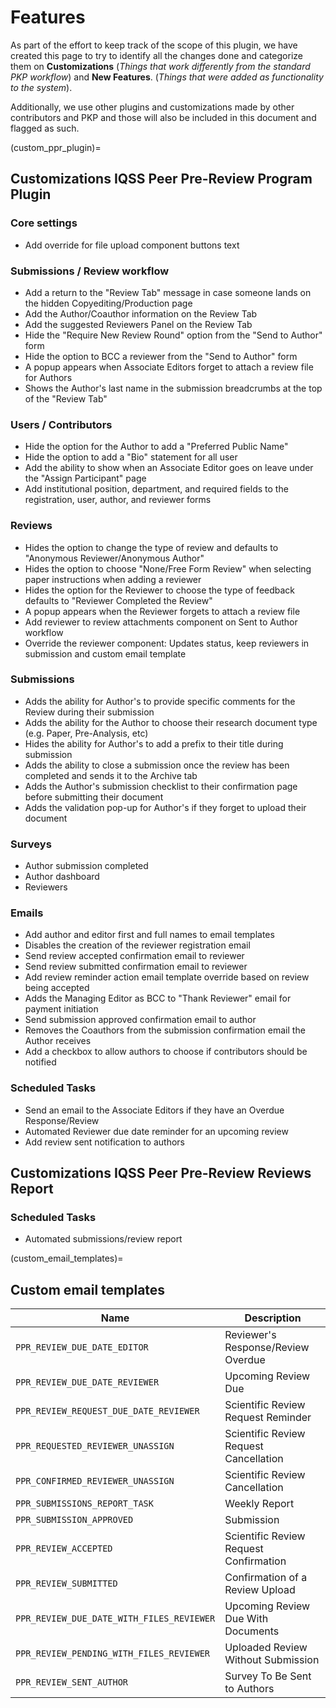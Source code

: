 # Features

As part of the effort to keep track of the scope of this plugin, we have created this page to try to identify all the changes done and categorize them on **Customizations** (*Things that work differently from the standard PKP workflow*) and **New Features**. (*Things that were added as functionality to the system*).

Additionally, we use other plugins and customizations made by other contributors and PKP and those will also be included in this document and flagged as such.


(custom_ppr_plugin)=
## Customizations IQSS Peer Pre-Review Program Plugin

### Core settings

- Add override for file upload component buttons text

### Submissions / Review workflow

- Add a return to the "Review Tab" message in case someone lands on the hidden Copyediting/Production page
- Add the Author/Coauthor information on the Review Tab
- Add the suggested Reviewers Panel on the Review Tab
- Hide the "Require New Review Round" option from the "Send to Author" form
- Hide the option to BCC a reviewer from the "Send to Author" form
- A popup appears when Associate Editors forget to attach a review file for Authors
- Shows the Author's last name in the submission breadcrumbs at the top of the "Review Tab"

### Users / Contributors

- Hide the option for the Author to add a "Preferred Public Name"
- Hide the option to add a "Bio" statement for all user
- Add the ability to show when an Associate Editor goes on leave under the "Assign Participant" page
- Add institutional position, department, and required fields to the registration, user, author, and reviewer forms

### Reviews

- Hides the option to change the type of review and defaults to "Anonymous Reviewer/Anonymous Author"
- Hides the option to choose "None/Free Form Review" when selecting paper instructions when adding a reviewer
- Hides the option for the Reviewer to choose the type of feedback defaults to "Reviewer Completed the Review"
- A popup appears when the Reviewer forgets to attach a review file
- Add reviewer to review attachments component on Sent to Author workflow
- Override the reviewer component: Updates status, keep reviewers in submission and custom email template

### Submissions
- Adds the ability for Author's to provide specific comments for the Review during their submission
- Adds the ability for the Author to choose their research document type (e.g. Paper, Pre-Analysis, etc)
- Hides the ability for Author's to add a prefix to their title during submission
- Adds the ability to close a submission once the review has been completed and sends it to the Archive tab
- Adds the Author's submission checklist to their confirmation page before submitting their document
- Adds the validation pop-up for Author's if they forget to upload their document

### Surveys

- Author submission completed
- Author dashboard
- Reviewers

### Emails

- Add author and editor first and full names to email templates
- Disables the creation of the reviewer registration email
- Send review accepted confirmation email to reviewer
- Send review submitted confirmation email to reviewer
- Add review reminder action email template override based on review being accepted
- Adds the Managing Editor as BCC to "Thank Reviewer" email for payment initiation
- Send submission approved confirmation email to author
- Removes the Coauthors from the submission confirmation email the Author receives
- Add a checkbox to allow authors to choose if contributors should be notified

### Scheduled Tasks

- Send an email to the Associate Editors if they have an Overdue Response/Review
- Automated Reviewer due date reminder for an upcoming review
- Add review sent notification to authors

## Customizations IQSS Peer Pre-Review Reviews Report

### Scheduled Tasks

- Automated submissions/review report

(custom_email_templates)=
## Custom email templates

|Name|Description|
|----|-----------|
|``PPR_REVIEW_DUE_DATE_EDITOR``|Reviewer's Response/Review Overdue|
|``PPR_REVIEW_DUE_DATE_REVIEWER``|Upcoming Review Due|
|``PPR_REVIEW_REQUEST_DUE_DATE_REVIEWER``|Scientific Review Request Reminder|
|``PPR_REQUESTED_REVIEWER_UNASSIGN``|Scientific Review Request Cancellation|
|``PPR_CONFIRMED_REVIEWER_UNASSIGN``|Scientific Review Cancellation|
|``PPR_SUBMISSIONS_REPORT_TASK``|Weekly Report|
|``PPR_SUBMISSION_APPROVED``|Submission|
|``PPR_REVIEW_ACCEPTED``|Scientific Review Request Confirmation|
|``PPR_REVIEW_SUBMITTED``|Confirmation of a Review Upload|
|``PPR_REVIEW_DUE_DATE_WITH_FILES_REVIEWER``|Upcoming Review Due With Documents|
|``PPR_REVIEW_PENDING_WITH_FILES_REVIEWER``|Uploaded Review Without Submission|
|``PPR_REVIEW_SENT_AUTHOR``|Survey To Be Sent to Authors|